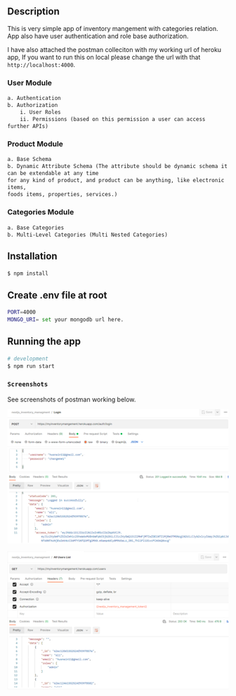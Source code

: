 ## Description

This is very simple app of inventory mangement with categories relation. App also have user authentication and role base authorization.

I have also attached the postman colleciton with my working url of heroku app, If you want to run this on local please change the url with that `http://localhost:4000`.

### User Module
```
a. Authentication
b. Authorization
    i. User Roles
    ii. Permissions (based on this permission a user can access further APIs)
```

### Product Module
```
a. Base Schema
b. Dynamic Attribute Schema (The attribute should be dynamic schema it can be extendable at any time 
for any kind of product, and product can be anything, like electronic items, 
foods items, properties, services.)
```

### Categories Module
```
a. Base Categories
b. Multi-Level Categories (Multi Nested Categories)
```

## Installation

```bash
$ npm install
```

## Create .env file at root

```bash
PORT=4000
MONGO_URI= set your mongodb url here.
```

## Running the app

```bash
# development
$ npm run start
```

### `Screenshots`

See screenshots of postman working below.


![ScreenShot](/screenshots/Login-screen.png)

![ScreenShot](/screenshots/User%20Listing.png)
